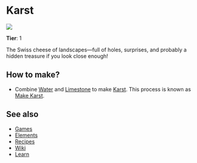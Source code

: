 # Karst

![](/wiki/images/item.karst.png)

**Tier**: 1

The Swiss cheese of landscapes—full of holes, surprises, and probably a hidden treasure if you look close enough!

## How to make?

* Combine [Water](/wiki/elements/water) and [Limestone](/wiki/elements/limestone) to make [Karst](/wiki/elements/karst). This process is known as [Make Karst](/wiki/recipes/make-karst).

## See also

* [Games](/wiki/games)
* [Elements](/wiki/elements)
* [Recipes](/wiki/recipes)
* [Wiki](/wiki/index)
* [Learn](/learn/index)